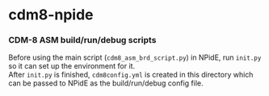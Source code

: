 # cdm8-npide
### CDM-8 ASM build/run/debug scripts
Before using the main script (`cdm8_asm_brd_script.py`) in NPidE, run `init.py` so it can set up the environment for it. <br/>
After `init.py` is finished, `cdm8config.yml` is created in this directory which can be passed to NPidE as the build/run/debug config file.
